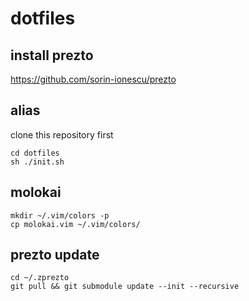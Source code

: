 
# dotfiles


## install prezto
https://github.com/sorin-ionescu/prezto


## alias
clone this repository first
```console
cd dotfiles
sh ./init.sh
```

## molokai
```console
mkdir ~/.vim/colors -p
cp molokai.vim ~/.vim/colors/
```


## prezto update
```console
cd ~/.zprezto
git pull && git submodule update --init --recursive
```
